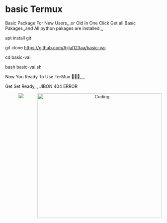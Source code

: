 # basic Termux
Basic Package For New Users,,,or  Old In One Click Get all Basic Pakages,,and All python pakages are installed,,,




apt install git

git clone https://github.com/Ajijul123aa/basic-vai

cd basic-vai

bash basic-vai.sh


Now You Ready To Use TerMux 🙂🙂🙂,,,,


Get Set Ready,,,
JIBON 404 ERROR


<p align="center"><img src="https://img.shields.io/badge/MADE%20IN BANGLADESHI-SPAMMAR AND PROGRAMMER-green?colorA=%23ff0000&colorB=%23017e40&style=flat-square">




<img align="right" alt="Coding" width="400" src="https://cdn.dribbble.com/users/1162077/screenshots/3848914/programmer.gif">

